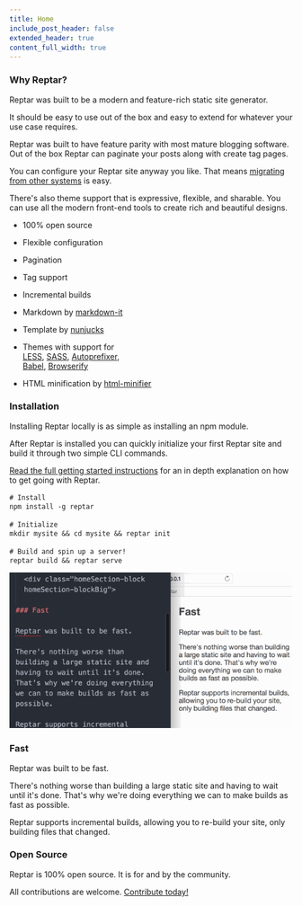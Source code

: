 ```yaml
---
title: Home
include_post_header: false
extended_header: true
content_full_width: true
---
```


<section class="homeSection">

  <div class="homeSection-block homeSection-blockBig">

### Why Reptar?

Reptar was built to be a modern and feature-rich static site generator.

It should be easy to use out of the box and easy to extend for whatever your use case requires.

Reptar was built to have feature parity with most mature blogging software. Out of the box Reptar can paginate your posts along with create tag pages.

You can configure your Reptar site anyway you like. That means [migrating from other systems](/docs/jekyll-to-yarn/) is easy.

There's also theme support that is expressive, flexible, and sharable. You can use all the modern front-end tools to create rich and beautiful designs.

  </div>

  <div class="homeSection-block homeSection-blockSmall homeSection-checkmarkList">

- 100% open source
- Flexible configuration
- Pagination
- Tag support
- Incremental builds
- Markdown by [markdown-it](https://github.com/markdown-it/markdown-it)
- Template by [nunjucks](http://mozilla.github.io/nunjucks/)
- Themes with support for <br/>[LESS](http://lesscss.org/), [SASS](http://sass-lang.com/), [Autoprefixer](https://github.com/postcss/autoprefixer),<br/>[Babel](http://babeljs.io/), [Browserify](http://browserify.org/)
- HTML minification by [html-minifier](https://github.com/kangax/html-minifier)

  </div>
</section>

<section class="homeSection">
  <div class="homeSection-block homeSection-blockBig">

### Installation

Installing Reptar locally is as simple as installing an npm module.

After Reptar is installed you can quickly initialize your first Reptar site and build it through two simple CLI commands.

[Read the full getting started instructions](docs/installation/) for an in depth explanation on how to get going with Reptar.

  </div>
  <div class="homeSection-block homeSection-blockSmall">

```shell
# Install
npm install -g reptar

# Initialize
mkdir mysite && cd mysite && reptar init

# Build and spin up a server!
reptar build && reptar serve
```

  </div>
</section>

<section class="homeSection">
  <div class="homeSection-block homeSection-blockSmall">

<img src="images/watch-mode.gif" alt="Reptar watch" class="homeWatchMode" />

  </div>
  <div class="homeSection-block homeSection-blockBig">

### Fast

Reptar was built to be fast.

There's nothing worse than building a large static site and having to wait until it's done. That's why we're doing everything we can to make builds as fast as possible.

Reptar supports incremental builds, allowing you to re-build your site, only building files that changed.

  </div>
</section>


<section class="homeSection">
  <div class="homeSection-block homeSection-blockBig">

### Open Source

Reptar is 100% open source. It is for and by the community.

All contributions are welcome. [Contribute today!](https://github.com/reptar/reptar)

  </div>
</section>
